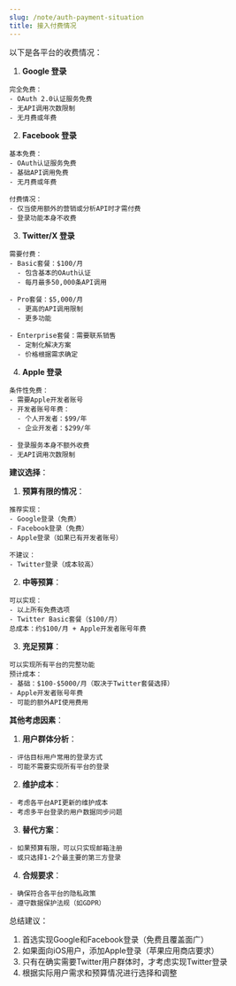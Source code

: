 ```yaml
---
slug: /note/auth-payment-situation
title: 接入付费情况
---
```


以下是各平台的收费情况：

1. **Google 登录**
```text
完全免费：
- OAuth 2.0认证服务免费
- 无API调用次数限制
- 无月费或年费
```

2. **Facebook 登录**
```text
基本免费：
- OAuth认证服务免费
- 基础API调用免费
- 无月费或年费

付费情况：
- 仅当使用额外的营销或分析API时才需付费
- 登录功能本身不收费
```

3. **Twitter/X 登录**
```text
需要付费：
- Basic套餐：$100/月
  - 包含基本的OAuth认证
  - 每月最多50,000条API调用

- Pro套餐：$5,000/月
  - 更高的API调用限制
  - 更多功能

- Enterprise套餐：需要联系销售
  - 定制化解决方案
  - 价格根据需求确定
```

4. **Apple 登录**
```text
条件性免费：
- 需要Apple开发者账号
- 开发者账号年费：
  - 个人开发者：$99/年
  - 企业开发者：$299/年

- 登录服务本身不额外收费
- 无API调用次数限制
```

**建议选择**：

1. **预算有限的情况**：
```text
推荐实现：
- Google登录（免费）
- Facebook登录（免费）
- Apple登录（如果已有开发者账号）

不建议：
- Twitter登录（成本较高）
```

2. **中等预算**：
```text
可以实现：
- 以上所有免费选项
- Twitter Basic套餐（$100/月）
总成本：约$100/月 + Apple开发者账号年费
```

3. **充足预算**：
```text
可以实现所有平台的完整功能
预计成本：
- 基础：$100-$5000/月（取决于Twitter套餐选择）
- Apple开发者账号年费
- 可能的额外API使用费用
```

**其他考虑因素**：

1. **用户群体分析**：
```text
- 评估目标用户常用的登录方式
- 可能不需要实现所有平台的登录
```

2. **维护成本**：
```text
- 考虑各平台API更新的维护成本
- 考虑多平台登录的用户数据同步问题
```

3. **替代方案**：
```text
- 如果预算有限，可以只实现邮箱注册
- 或只选择1-2个最主要的第三方登录
```

4. **合规要求**：
```text
- 确保符合各平台的隐私政策
- 遵守数据保护法规（如GDPR）
```

总结建议：
1. 首选实现Google和Facebook登录（免费且覆盖面广）
2. 如果面向iOS用户，添加Apple登录（苹果应用商店要求）
3. 只有在确实需要Twitter用户群体时，才考虑实现Twitter登录
4. 根据实际用户需求和预算情况进行选择和调整
